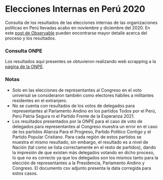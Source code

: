 # Elecciones Internas en Perú 2020
Consulta de los resultados de las elecciones internas de las organizaciones políticas en Perú llevadas acabo en noviembre y diciembre del 2020. En este [post de Observable](https://observablehq.com/@ismaelmasharo/elecciones-internas-en-peru-2020) pueden encontrarse mayor detalle acerca del proceso y los resultados.

### Consulta ONPE
Los resultados aquí presentes se obtuvieron realizando web scrapping a la [página de la ONPE](https://resultados.onpe.gob.pe/IN2020/Home). 

### Notas
* Solo en las elecciones de representantes al Congreso en el voto universal se consideraron también como electores hábiles a militantes residentes en el extranjero.
* No se cuenta con resultados de los votos de delegados para representantes al Parlamento Andino en los partidos Todos por el Perú, Perú Patria Segura ni el Partido Frente de la Esperanza 2021.
* Los resultados presentados por la ONPE para el caso de voto de delegados para representantes al Congreso muestra un error en el caso de los partidos Alianza Para el Progreso, Partido Político Contigo y el Partido Popular Cristiano. Para cada región de estos partidos se muestra el mismo resultado, sin embargo, el resultado es a nivel de Nación (tal como se lista correctamente en el resto de partidos), dando la impresión de que existen más delegados votando en dicho proceso, lo que no es correcto ya que los delegados son los mismos tanto para la elección de representantes a la Presidencia, Parlamento Andino y Congreso. El documento csv adjunto presenta la data corregida para estos casos.
